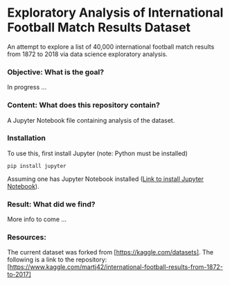 # Exploratory Analysis of International Football Match Results Dataset

An attempt to explore a list of 40,000 international football match results from 1872 to 2018 via data science exploratory analysis.
### Objective: What is the goal?
In progress ...

### Content: What does this repository contain? 
A Jupyter Notebook file containing analysis of the dataset.
### Installation
To use this, first install Jupyter (note: Python must be installed)
```
pip install jupyter
```
Assuming one has Jupyter Notebook installed ([Link to install Jupyter Notebook](https://jupyter.org/install)).

### Result: What did we find?

More info to come ...
### Resources:
The current dataset was forked from [https://kaggle.com/datasets]. The following is a link to the repository: [https://www.kaggle.com/martj42/international-football-results-from-1872-to-2017]

